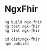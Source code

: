 # NgxFhir

```
ng build ngx-fhir
ng test ngx-fhir
ng lint ngx-fhir

cd dist/ngx-fhir
npm publish
```
